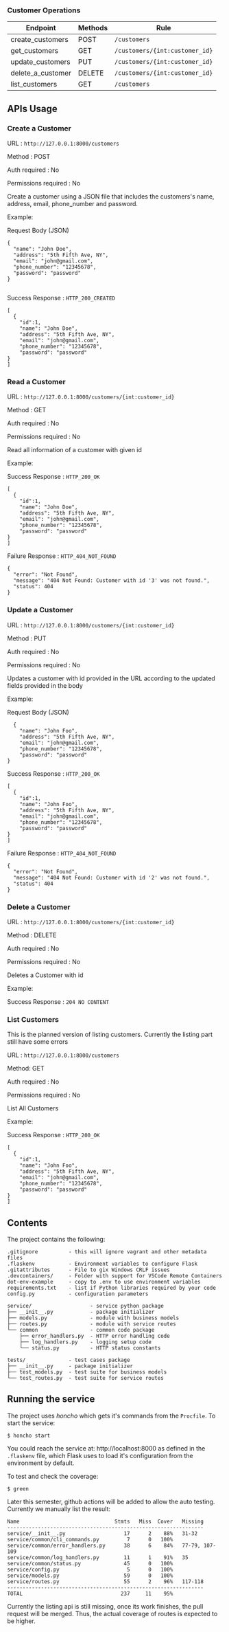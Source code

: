 ### Customer Operations

| Endpoint          | Methods | Rule
| ---------------   | ------- | --------------------------
| create_customers  | POST    | ```/customers```
| get_customers     | GET     | ```/customers/{int:customer_id}```
| update_customers  | PUT     | ```/customers/{int:customer_id}```
| delete_a_customer | DELETE  | ```/customers/{int:customer_id}```
| list_customers    | GET     | ```/customers```

## APIs Usage

### Create a Customer
URL : `http://127.0.0.1:8000/customers`

Method : POST

Auth required : No

Permissions required : No

Create a customer using a JSON file that includes the customers's name, address, email, phone_number and password.

Example:

Request Body (JSON)
```
{
  "name": "John Doe",
  "address": "5th Fifth Ave, NY",
  "email": "john@gmail.com",
  "phone_number": "12345678",
  "password": "password"
}


```

Success Response : `HTTP_200_CREATED`
```
[
  {
    "id":1,
    "name": "John Doe",
    "address": "5th Fifth Ave, NY",
    "email": "john@gmail.com",
    "phone_number": "12345678",
    "password": "password"
}
]
```

### Read a Customer 

URL : `http://127.0.0.1:8000/customers/{int:customer_id}`

Method : GET

Auth required : No

Permissions required : No

Read all information of a customer with given id

Example:

Success Response : `HTTP_200_OK`
```
[
  {
    "id":1,
    "name": "John Doe",
    "address": "5th Fifth Ave, NY",
    "email": "john@gmail.com",
    "phone_number": "12345678",
    "password": "password"
}
]
```

Failure Response : `HTTP_404_NOT_FOUND`
```
{
  "error": "Not Found",
  "message": "404 Not Found: Customer with id '3' was not found.",
  "status": 404
}

```

### Update a Customer 


URL : `http://127.0.0.1:8000/customers/{int:customer_id}`

Method : PUT

Auth required : No

Permissions required : No

Updates a customer with id provided in the URL according to the updated fields provided in the body

Example:

Request Body (JSON)
```
  {
    "name": "John Foo",
    "address": "5th Fifth Ave, NY",
    "email": "john@gmail.com",
    "phone_number": "12345678",
    "password": "password"
}
```


Success Response : `HTTP_200_OK`
```
[
  {
    "id":1,
    "name": "John Foo",
    "address": "5th Fifth Ave, NY",
    "email": "john@gmail.com",
    "phone_number": "12345678",
    "password": "password"
}
]

```

Failure Response : `HTTP_404_NOT_FOUND`
```
{
  "error": "Not Found",
  "message": "404 Not Found: Customer with id '2' was not found.",
  "status": 404
}

```

### Delete a Customer

URL : `http://127.0.0.1:8000/customers/{int:customer_id}`

Method : DELETE

Auth required : No

Permissions required : No

Deletes a Customer with id

Example:

Success Response : `204 NO CONTENT`


### List Customers

This is the planned version of listing customers. Currently the listing part still have some errors

URL : `http://127.0.0.1:8000/customers` 

Method: GET

Auth required : No

Permissions required : No

List All Customers

Example:

Success Response : `HTTP_200_OK`

```
[
  {
    "id":1,
    "name": "John Foo",
    "address": "5th Fifth Ave, NY",
    "email": "john@gmail.com",
    "phone_number": "12345678",
    "password": "password"
}
]
```

## Contents

The project contains the following:

```text
.gitignore          - this will ignore vagrant and other metadata files
.flaskenv           - Environment variables to configure Flask
.gitattributes      - File to gix Windows CRLF issues
.devcontainers/     - Folder with support for VSCode Remote Containers
dot-env-example     - copy to .env to use environment variables
requirements.txt    - list if Python libraries required by your code
config.py           - configuration parameters

service/                   - service python package
├── __init__.py            - package initializer
├── models.py              - module with business models
├── routes.py              - module with service routes
└── common                 - common code package
    ├── error_handlers.py  - HTTP error handling code
    ├── log_handlers.py    - logging setup code
    └── status.py          - HTTP status constants

tests/              - test cases package
├── __init__.py     - package initializer
├── test_models.py  - test suite for business models
└── test_routes.py  - test suite for service routes
```

## Running the service

The project uses *honcho* which gets it's commands from the `Procfile`. To start the service:

```shell
$ honcho start
```

You could reach the service at: http://localhost:8000 as defined in the `.flaskenv` file, which Flask uses to load it's configuration from the environment by default.

To test and check the coverage: 
```shell
$ green
```

Later this semester, github actions will be added to allow the auto testing. Currently we manually list the result: 

```
Name                               Stmts   Miss  Cover   Missing
----------------------------------------------------------------
service/__init__.py                   17      2    88%   31-32
service/common/cli_commands.py         7      0   100%
service/common/error_handlers.py      38      6    84%   77-79, 107-109
service/common/log_handlers.py        11      1    91%   35
service/common/status.py              45      0   100%
service/config.py                      5      0   100%
service/models.py                     59      0   100%
service/routes.py                     55      2    96%   117-118
----------------------------------------------------------------
TOTAL                                237     11    95%
```

Currently the listing api is still missing, once its work finishes, the pull request will be merged. Thus, the actual coverage of routes is expected to be higher.

